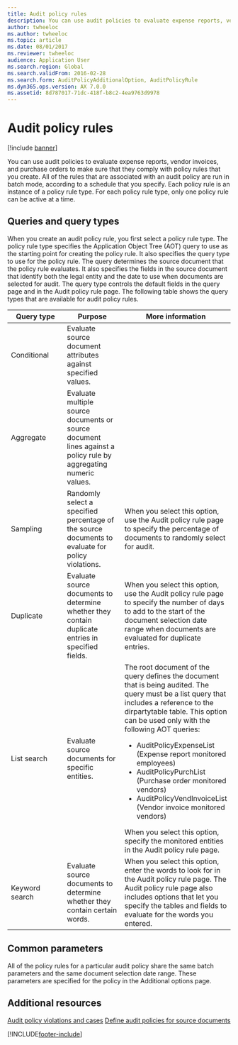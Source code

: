 ```yaml
---
title: Audit policy rules
description: You can use audit policies to evaluate expense reports, vendor invoices, and purchase orders to make sure that they comply with policy rules that you create.
author: twheeloc
ms.author: twheeloc
ms.topic: article
ms.date: 08/01/2017
ms.reviewer: twheeloc
audience: Application User
ms.search.region: Global
ms.search.validFrom: 2016-02-28
ms.search.form: AuditPolicyAdditionalOption, AuditPolicyRule
ms.dyn365.ops.version: AX 7.0.0
ms.assetid: 8d787017-71dc-418f-b8c2-4ea9763d9978
---
```


# Audit policy rules

[!include [banner](../includes/banner.md)]

You can use audit policies to evaluate expense reports, vendor invoices, and purchase orders to make sure that they comply with policy rules that you create. All of the rules that are associated with an audit policy are run in batch mode, according to a schedule that you specify.  Each policy rule is an instance of a policy rule type. For each policy rule type, only one policy rule can be active at a time. 

## Queries and query types

When you create an audit policy rule, you first select a policy rule type. The policy rule type specifies the Application Object Tree (AOT) query to use as the starting point for creating the policy rule. It also specifies the query type to use for the policy rule. The query determines the source document that the policy rule evaluates. It also specifies the fields in the source document that identify both the legal entity and the date to use when documents are selected for audit. The query type controls the default fields in the query page and in the Audit policy rule page. The following table shows the query types that are available for audit policy rules.

<table>
<colgroup>
<col width="33%" />
<col width="33%" />
<col width="33%" />
</colgroup>
<thead>
<tr class="header">
<th>Query type</th>
<th>Purpose</th>
<th>More information</th>
</tr>
</thead>
<tbody>
<tr class="odd">
<td>Conditional</td>
<td>Evaluate source document attributes against specified values.</td>
<td></td>
</tr>
<tr class="even">
<td>Aggregate</td>
<td>Evaluate multiple source documents or source document lines against a policy rule by aggregating numeric values.</td>
<td></td>
</tr>
<tr class="odd">
<td>Sampling</td>
<td>Randomly select a specified percentage of the source documents to evaluate for policy violations.</td>
<td>When you select this option, use the Audit policy rule page to specify the percentage of documents to randomly select for audit.</td>
</tr>
<tr class="even">
<td>Duplicate</td>
<td>Evaluate source documents to determine whether they contain duplicate entries in specified fields.</td>
<td>When you select this option, use the Audit policy rule page to specify the number of days to add to the start of the document selection date range when documents are evaluated for duplicate entries.</td>
</tr>
<tr class="odd">
<td>List search</td>
<td>Evaluate source documents for specific entities.</td>
<td>The root document of the query defines the document that is being audited. The query must be a list query that includes a reference to the dirpartytable table. This option can be used only with the following AOT queries:
<ul>
<li><span class="ui">AuditPolicyExpenseList</span> (Expense report monitored employees)</li>
<li><span class="ui">AuditPolicyPurchList</span> (Purchase order monitored vendors)</li>
<li><span class="ui">AuditPolicyVendInvoiceList</span> (Vendor invoice monitored vendors)</li>
</ul>
When you select this option, specify the monitored entities in the Audit policy rule page.</td>
</tr>
<tr class="even">
<td>Keyword search</td>
<td>Evaluate source documents to determine whether they contain certain words.</td>
<td>When you select this option, enter the words to look for in the Audit policy rule page. The Audit policy rule page also includes options that let you specify the tables and fields to evaluate for the words you entered.</td>
</tr>
</tbody>
</table>

## Common parameters
All of the policy rules for a particular audit policy share the same batch parameters and the same document selection date range. These parameters are specified for the policy in the Additional options page.



## Additional resources

[Audit policy violations and cases](audit-policy-violations-cases.md)
[Define audit policies for source documents](tasks/define-audit-policies-source-documents.md)




[!INCLUDE[footer-include](../../includes/footer-banner.md)]
